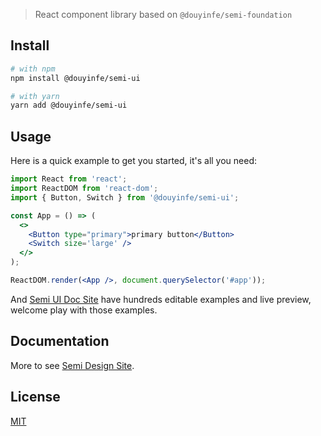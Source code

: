 > React component library based on `@douyinfe/semi-foundation`
## Install
```sh
# with npm
npm install @douyinfe/semi-ui

# with yarn
yarn add @douyinfe/semi-ui

```

## Usage

Here is a quick example to get you started, it's all you need:

```jsx
import React from 'react';
import ReactDOM from 'react-dom';
import { Button, Switch } from '@douyinfe/semi-ui';

const App = () => (
  <>
    <Button type="primary">primary button</Button>
    <Switch size='large' />
  </>
);

ReactDOM.render(<App />, document.querySelector('#app'));
```

And [Semi UI Doc Site](https://semi.design/en-US/) have hundreds editable examples and live preview, welcome play with those examples.

## Documentation

More to see [Semi Design Site](https://semi.design/en-US/).

## License

[MIT](LICENSE)
